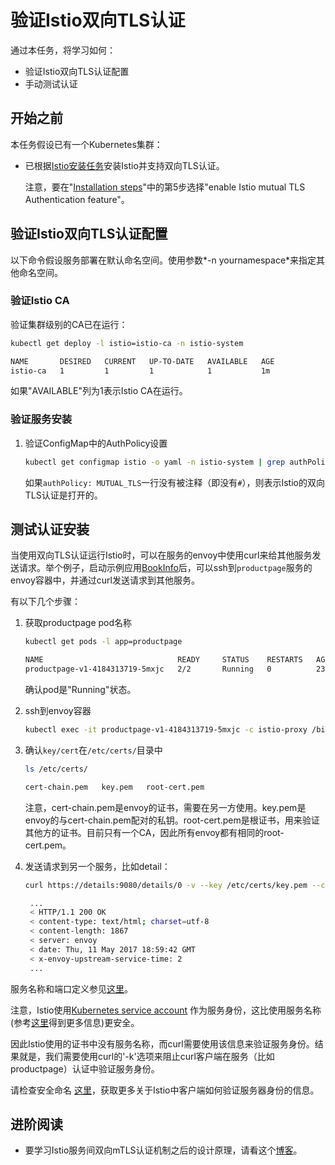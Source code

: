 # 验证Istio双向TLS认证

通过本任务，将学习如何：

* 验证Istio双向TLS认证配置
* 手动测试认证

## 开始之前

本任务假设已有一个Kubernetes集群：

* 已根据[Istio安装任务](../../setup/kubernetes/quick-start.md)安装Istio并支持双向TLS认证。

	注意，要在"[Installation steps](../../setup/kubernetes/quick-start.md#installation-steps)"中的第5步选择"enable Istio mutual TLS Authentication feature"。

## 验证Istio双向TLS认证配置

以下命令假设服务部署在默认命名空间。使用参数*-n yournamespace*来指定其他命名空间。

### 验证Istio CA

验证集群级别的CA已在运行：

```bash
kubectl get deploy -l istio=istio-ca -n istio-system
```

```bash
NAME       DESIRED   CURRENT   UP-TO-DATE   AVAILABLE   AGE
istio-ca   1         1         1            1           1m
```

如果"AVAILABLE"列为1表示Istio CA在运行。

### 验证服务安装

1. 验证ConfigMap中的AuthPolicy设置

   ```bash
   kubectl get configmap istio -o yaml -n istio-system | grep authPolicy | head -1
   ```

   如果`authPolicy: MUTUAL_TLS`一行没有被注释（即没有`#`），则表示Istio的双向TLS认证是打开的。

## 测试认证安装

当使用双向TLS认证运行Istio时，可以在服务的envoy中使用curl来给其他服务发送请求。举个例子，启动示例应用[BookInfo](../../guides/bookinfo.md)后，可以ssh到`productpage`服务的envoy容器中，并通过curl发送请求到其他服务。

有以下几个步骤：

1. 获取productpage pod名称

   ```bash
   kubectl get pods -l app=productpage
   ```
   ```bash
   NAME                              READY     STATUS    RESTARTS   AGE
   productpage-v1-4184313719-5mxjc   2/2       Running   0          23h
   ```

   确认pod是"Running"状态。

1. ssh到envoy容器

   ```bash
   kubectl exec -it productpage-v1-4184313719-5mxjc -c istio-proxy /bin/bash
   ```

1. 确认`key/cert`在`/etc/certs/`目录中

   ```bash
   ls /etc/certs/
   ```
   ```bash
   cert-chain.pem   key.pem   root-cert.pem
   ```

   注意，cert-chain.pem是envoy的证书，需要在另一方使用。key.pem是envoy的与cert-chain.pem配对的私钥。root-cert.pem是根证书，用来验证其他方的证书。目前只有一个CA，因此所有envoy都有相同的root-cert.pem。

1. 发送请求到另一个服务，比如detail：

   ```bash
   curl https://details:9080/details/0 -v --key /etc/certs/key.pem --cert /etc/certs/cert-chain.pem --cacert /etc/certs/root-cert.pem -k
   ```
   ```bash
    ...
    < HTTP/1.1 200 OK
    < content-type: text/html; charset=utf-8
    < content-length: 1867
    < server: envoy
    < date: Thu, 11 May 2017 18:59:42 GMT
    < x-envoy-upstream-service-time: 2
    ...
   ```

服务名称和端口定义参见[这里](https://github.com/istio/istio/blob/master/samples/bookinfo/kube/bookinfo.yaml)。

注意，Istio使用[Kubernetes service account](https://kubernetes.io/docs/tasks/configure-pod-container/configure-service-account) 作为服务身份，这比使用服务名称(参考[这里](../../concepts/security/mutual-tls.md#identity)得到更多信息)更安全。

因此Istio使用的证书中没有服务名称，而curl需要使用该信息来验证服务身份。结果就是，我们需要使用curl的'-k'选项来阻止curl客户端在服务（比如 productpage）认证中验证服务身份。

请检查安全命名 [这里](../../concepts/security/mutual-tls.md#workflow)，获取更多关于Istio中客户端如何验证服务器身份的信息。

## 进阶阅读

* 要学习Istio服务间双向mTLS认证机制之后的设计原理，请看这个[博客]({{book.home}}/blog/istio-auth-for-microservices.html)。
